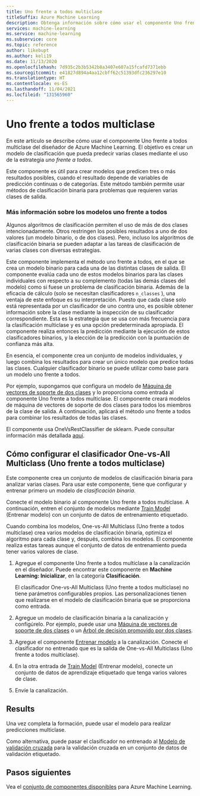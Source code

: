 ```yaml
---
title: Uno frente a todos multiclase
titleSuffix: Azure Machine Learning
description: Obtenga información sobre cómo usar el componente Uno frente a todos multiclase en el diseñador de Azure Machine Learning para crear un conjunto de modelos de clasificación binaria.
services: machine-learning
ms.service: machine-learning
ms.subservice: core
ms.topic: reference
author: likebupt
ms.author: keli19
ms.date: 11/13/2020
ms.openlocfilehash: 7d935c2b3b5342b8a3407e607a15fcafd7371ebb
ms.sourcegitcommit: e41827d894a4aa12cbff62c51393dfc236297e10
ms.translationtype: HT
ms.contentlocale: es-ES
ms.lasthandoff: 11/04/2021
ms.locfileid: "131565960"
---
```

# <a name="one-vs-all-multiclass"></a>Uno frente a todos multiclase

En este artículo se describe cómo usar el componente Uno frente a todos multiclase del diseñador de Azure Machine Learning. El objetivo es crear un modelo de clasificación que pueda predecir varias clases mediante el uso de la estrategia *uno frente a todos*.

Este componente es útil para crear modelos que predicen tres o más resultados posibles, cuando el resultado depende de variables de predicción continuas o de categorías. Este método también permite usar métodos de clasificación binaria para problemas que requieren varias clases de salida.

### <a name="more-about-one-versus-all-models"></a>Más información sobre los modelos uno frente a todos

Algunos algoritmos de clasificación permiten el uso de más de dos clases intencionadamente. Otros restringen los posibles resultados a uno de dos valores (un modelo binario, o de dos clases). Pero, incluso los algoritmos de clasificación binaria se pueden adaptar a las tareas de clasificación de varias clases con diversas estrategias. 

Este componente implementa el método uno frente a todos, en el que se crea un modelo binario para cada una de las distintas clases de salida. El componente evalúa cada uno de estos modelos binarios para las clases individuales con respecto a su complemento (todas las demás clases del modelo) como si fuese un problema de clasificación binaria. Además de la eficacia de cálculo (solo se necesitan clasificadores `n_classes` ), una ventaja de este enfoque es su interpretación. Puesto que cada clase solo está representada por un clasificador de uno contra uno, es posible obtener información sobre la clase mediante la inspección de su clasificador correspondiente. Esta es la estrategia que se usa con más frecuencia para la clasificación multiclase y es una opción predeterminada apropiada. El componente realiza entonces la predicción mediante la ejecución de estos clasificadores binarios, y la elección de la predicción con la puntuación de confianza más alta. 

En esencia, el componente crea un conjunto de modelos individuales, y luego combina los resultados para crear un único modelo que predice todas las clases. Cualquier clasificador binario se puede utilizar como base para un modelo uno frente a todos.  

Por ejemplo, supongamos que configura un modelo de [Máquina de vectores de soporte de dos clases](two-class-support-vector-machine.md) y lo proporciona como entrada al componente Uno frente a todos multiclase. El componente creará modelos de máquina de vectores de soporte de dos clases para todos los miembros de la clase de salida. A continuación, aplicará el método uno frente a todos para combinar los resultados de todas las clases.  

El componente usa OneVsRestClassifier de sklearn. Puede consultar información más detallada [aquí](https://scikit-learn.org/stable/modules/generated/sklearn.multiclass.OneVsRestClassifier.html).

## <a name="how-to-configure-the-one-vs-all-multiclass-classifier"></a>Cómo configurar el clasificador One-vs-All Multiclass (Uno frente a todos multiclase)  

Este componente crea un conjunto de modelos de clasificación binaria para analizar varias clases. Para usar este componente, tiene que configurar y entrenar primero un modelo de *clasificación binaria*. 

Conecte el modelo binario al componente Uno frente a todos multiclase. A continuación, entren el conjunto de modelos mediante [Train Model](train-model.md) (Entrenar modelo) con un conjunto de datos de entrenamiento etiquetado.

Cuando combina los modelos, One-vs-All Multiclass (Uno frente a todos multiclase) crea varios modelos de clasificación binaria, optimiza el algoritmo para cada clase y, después, combina los modelos. El componente realiza estas tareas aunque el conjunto de datos de entrenamiento pueda tener varios valores de clase.

1. Agregue el componente Uno frente a todos multiclase a la canalización en el diseñador. Puede encontrar este componente en **Machine Learning: Inicializar**, en la categoría **Clasificación**.

   El clasificador One-vs-All Multiclass (Uno frente a todos multiclase) no tiene parámetros configurables propios. Las personalizaciones tienen que realizarse en el modelo de clasificación binaria que se proporciona como entrada.

2. Agregue un modelo de clasificación binaria a la canalización y configúrelo. Por ejemplo, puede usar una [Máquina de vectores de soporte de dos clases](two-class-support-vector-machine.md) o un [Árbol de decisión promovido por dos clases](two-class-boosted-decision-tree.md).

3. Agregue el componente [Entrenar modelo](train-model.md) a la canalización. Conecte el clasificador no entrenado que es la salida de One-vs-All Multiclass (Uno frente a todos multiclase).

4. En la otra entrada de [Train Model](train-model.md) (Entrenar modelo), conecte un conjunto de datos de aprendizaje etiquetado que tenga varios valores de clase.

5. Envíe la canalización.

## <a name="results"></a>Results

Una vez completa la formación, puede usar el modelo para realizar predicciones multiclase.

Como alternativa, puede pasar el clasificador no entrenado al [Modelo de validación cruzada](cross-validate-model.md) para la validación cruzada en un conjunto de datos de validación etiquetado.


## <a name="next-steps"></a>Pasos siguientes

Vea el [conjunto de componentes disponibles](component-reference.md) para Azure Machine Learning. 
